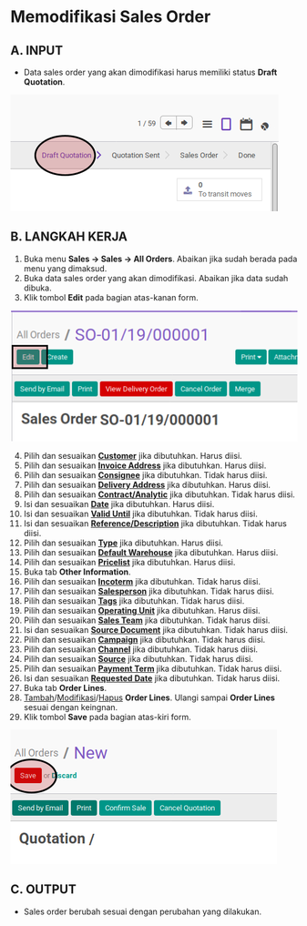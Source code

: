 # Memodifikasi Sales Order

## A. INPUT

* Data sales order yang akan dimodifikasi harus memiliki status **Draft Quotation**.

![](../../img/sales-order/status-draft-quotation.png)

## B. LANGKAH KERJA

1. Buka menu **Sales -> Sales -> All Orders**. Abaikan jika sudah berada pada menu yang dimaksud.
2. Buka data sales order yang akan dimodifikasi. Abaikan jika data sudah dibuka.
3. <a name="l3">Klik</a> tombol **Edit** pada bagian atas-kanan form.

![](../../img/sales-order/tombol-edit.png)

4. Pilih dan sesuaikan **[Customer](./penjelasan.md#field-customer)** jika dibutuhkan. Harus diisi.
5. Pilih dan sesuaikan **[Invoice Address](./penjelasan.md#field-customer)** jika dibutuhkan. Harus diisi.
6. Pilih dan sesuaikan **[Consignee](./penjelasan.md#field-consginee)** jika dibutuhkan. Tidak harus diisi.
7. Pilih dan sesuaikan **[Delivery Address](./penjelasan.md#field-delivery)** jika dibutuhkan. Harus diisi.
8. Pilih dan sesuaikan **[Contract/Analytic](./penjelasan.md#field-analytic)** jika dibutuhkan. Tidak harus diisi.
9. Isi dan sesuaikan **[Date](./penjelasan.md#field-date)** jika dibutuhkan. Harus diisi.
10. Isi dan sesuaikan **[Valid Until](./penjelasan.md#field-valid)** jika dibutuhkan. Tidak harus diisi.
11. Isi dan sesuaikan **[Reference/Description](./penjelasan.md#field-ref-desc)** jika dibutuhkan. Tidak harus diisi.
12. Pilih dan sesuaikan **[Type](./penjelasan.md#field-type)** jika dibutuhkan. Harus diisi.
13. Pilih dan sesuaikan **[Default Warehouse](./penjelasan.md#field-warehouse)** jika dibutuhkan. Harus diisi.
14. Pilih dan sesuaikan **[Pricelist](./penjelasan.md#field-pricelist)** jika dibutuhkan. Harus diisi.
15. Buka tab **Other Information**.
16. Pilih dan sesuaikan **[Incoterm](./penjelasan.md#field-incoterm)** jika dibutuhkan. Tidak harus diisi.
17. Pilih dan sesuaikan **[Salesperson](./penjelasan.md#field-salesperson)** jika dibutuhkan. Tidak harus diisi.
18. Pilih dan sesuaikan **[Tags](./penjelasan.md#field-tags)** jika dibutuhkan. Tidak harus diisi.
19. Pilih dan sesuaikan **[Operating Unit](./penjelasan.md#field-operating-unit)** jika dibutuhkan. Harus diisi.
20. Pilih dan sesuaikan **[Sales Team](./penjelasan.md#field-sales-team)**  jika dibutuhkan. Tidak harus diisi.
21. Isi dan sesuaikan **[Source Document](./penjelasan.md#field-source-document)** jika dibutuhkan. Tidak harus diisi.
22. Pilih dan sesuaikan **[Campaign](./penjelasan.md#field-campaign)** jika dibutuhkan. Tidak harus diisi.
23. Pilih dan sesuaikan **[Channel](./penjelasan.md#field-channel)** jika dibutuhkan. Tidak harus diisi.
24. Pilih dan sesuaikan **[Source](./penjelasan.md#field-source)** jika dibutuhkan. Tidak harus diisi.
25. Pilih dan sesuaikan **[Payment Term](./penjelasan.md#field-payment-term)** jika dibutuhkan. Tidak harus diisi.
26. Isi dan sesuaikan **[Requested Date](./penjelasan.md#field-requested-date)** jika dibutuhkan. Tidak harus diisi.
27. Buka tab **Order Lines**.
28. <a name="l28">[Tambah](./membuat-line.md)/[Modifikasi](./modifikasi-line.md)/[Hapus](./meghapus-line.md) **Order Lines**</a>. Ulangi sampai **Order Lines** sesuai dengan keingnan.
29. <a name="l29">Klik</a> tombol **Save** pada bagian atas-kiri form.

![](../../img/sales-order/tombol-save.png)

## C. OUTPUT

* Sales order berubah sesuai dengan perubahan yang dilakukan.
